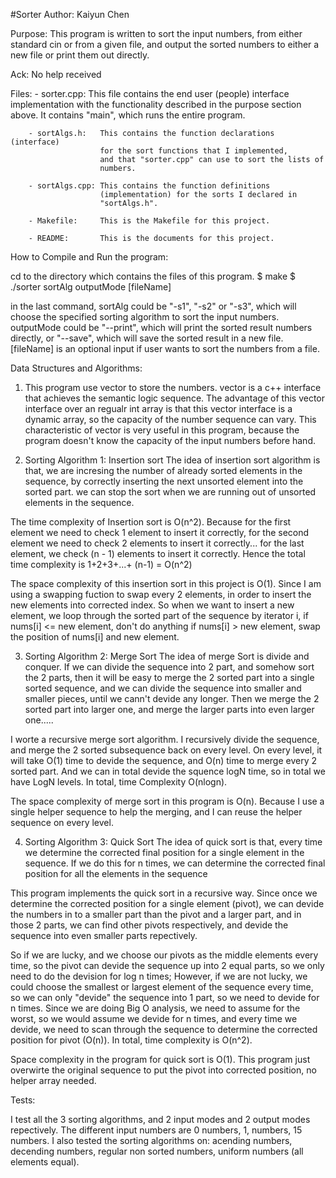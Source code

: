 #Sorter
Author: Kaiyun Chen

Purpose: 
This program is written to sort the input numbers, from either standard cin
or from a given file, and output the sorted numbers to either a new file or
print them out directly. 

Ack:
No help received

Files:
        - sorter.cpp:   This file contains the end user (people) interface 
                        implementation with the functionality described in 
                        the purpose section above.  It contains
                        "main", which runs the entire program.

        - sortAlgs.h:   This contains the function declarations (interface) 
                        for the sort functions that I implemented,
                        and that "sorter.cpp" can use to sort the lists of
                        numbers. 

        - sortAlgs.cpp: This contains the function definitions 
                        (implementation) for the sorts I declared in 
                        "sortAlgs.h". 
        
        - Makefile:     This is the Makefile for this project. 

        - README:       This is the documents for this project.

How to Compile and Run the program:

cd to the directory which contains the files of this program.
$ make
$ ./sorter sortAlg outputMode [fileName]

in the last command, sortAlg could be "-s1", "-s2" or "-s3", which will 
choose the specified sorting algorithm to sort the input numbers. outputMode
could be "--print", which will print the sorted result numbers directly, or 
"--save", which will save the sorted result in a new file. [fileName] is an 
optional input if user wants to sort the numbers from a file. 

Data Structures and Algorithms:

1. This program use vector<int> to store the  numbers. vector<int> is a c++ 
interface that achieves the semantic logic sequence. The  advantage of this
vector interface over an regualr int array is that this vector interface 
is a dynamic array, so the capacity of the number sequence can vary. This 
characteristic of vector is very useful in this program, because the program
doesn't know the capacity of the input numbers before hand. 


2. Sorting Algorithm 1: Insertion sort
The idea of insertion sort algorithm is that, we are incresing the number of 
already sorted elements in the sequence, by correctly inserting the next 
unsorted element into the sorted part. we can stop the sort when we are 
running out of unsorted elements in the sequence.

The time complexity of Insertion sort is O(n^2). Because for the first element
we need to check 1 element to insert it correctly, for the second element
we need to check 2 elements to insert it correctly... for the last element, we
check (n - 1) elements to insert it correctly. Hence the total time complexity
is 1+2+3+...+ (n-1)  = O(n^2)

The space complexity of this insertion sort in this project is O(1). Since
I am using a swapping fuction to swap every 2 elements, in order to insert the
new elements into corrected index. So when we want to insert a new element,
we loop through the sorted part of the sequence by iterator i, 
if nums[i] <= new element, don't do anything
if nums[i] > new element, swap the position of nums[i] and new element.

3. Sorting Algorithm 2: Merge Sort
The idea of merge Sort is divide and conquer. If we can divide the sequence
into 2 part, and somehow sort the 2 parts, then it will be easy to merge the 
2 sorted part into a single sorted sequence, and we can divide the sequence 
into smaller and smaller pieces, until we cann't devide any longer. Then we 
merge the 2 sorted part into larger one, and merge the larger parts into even
larger one.....

I worte a recursive merge sort algorithm. I recursively divide the sequence, 
and merge the 2 sorted subsequence back on every level.
On every level, it will take O(1) time to devide the sequence, and O(n) time
to merge every 2 sorted part. And we can in total devide the squence logN time,
so in total we have LogN levels. 
In total, time Complexity O(nlogn).

The space complexity of merge sort in this program is O(n). Because I use a 
single helper sequence to help the merging, and I can reuse the helper sequence 
on every level.

4. Sorting Algorithm 3: Quick Sort
The idea of quick sort is that, every time we determine the corrected final 
position for a single element in the sequence. If we do this for n times, we
can determine the corrected final position for all the elements in the sequence

This program implements the quick sort in a recursive way. Since once we 
determine the corrected position for a single element (pivot), we can devide
the numbers in to a smaller part than the pivot and a larger part, and in those
2 parts, we can find other pivots respectively, and devide the sequence into 
even smaller parts repectively. 

So if we are lucky, and we choose our pivots as the middle elements every time,
so the pivot can devide the sequence up into 2 equal parts, so we only need to 
do the devision for log n times; However, if we are not lucky, we could choose
the smallest or largest element of the sequence every time, so we can only 
"devide" the sequence into 1 part, so we need to devide for n times. Since 
we are doing Big O analysis, we need to assume for the worst, so we would
assume we devide for n times, and every time we devide, we need to scan through
the sequence to determine the corrected position for pivot (O(n)). In total,
time complexity is O(n^2).

Space complexity in the program for quick sort is O(1). This program just 
overwirte the original sequence to put the pivot into corrected position,
no helper array needed.

Tests:

I test all the 3 sorting algorithms, and 2 input modes and 2 output modes 
repectively. 
The different input numbers are 0 numbers, 1, numbers, 15 numbers.
I also tested the sorting algorithms on: acending numbers, decending numbers,
regular non sorted numbers, uniform numbers (all elements equal). 
